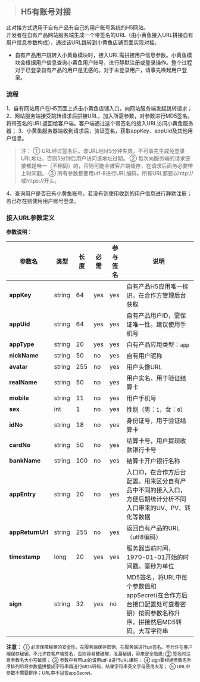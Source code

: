 >## H5有账号对接

此对接方式适用于自有产品有自己的用户账号系统的H5网站。  
开发者在自有产品网站服务端生成一个带签名的URL（由小黄鱼接入URL拼接自有用户信息参数构成），通过该URL跳转到小黄鱼店铺页面实现对接。

* 自有产品用户跳转入小黄鱼模块时，接入URL需拼接用户信息参数。小黄鱼模块会根据用户信息查询小黄鱼用户账号，进行静默注册或登录操作。整个过程对于已登录自有产品的用户是无感的。对于未登录用户，请事先唤起用户登录。

### 流程  
1、自有网站用户在H5页面上点击小黄鱼店铺入口，向网站服务端发起跳转请求；  
2、网站服务端接受跳转请求后拼接URL，加入所需参数，对参数进行MD5签名。将带签名的URL返回给客户端。客户端通过这个带签名的接入URL访问小黄鱼服务器；
3、小黄鱼服务器端收到请求后，验证签名，获取appKey、appUid及其他用户信息。
>注：
>① URL经过签名后，该URL地址5分钟失效，不可事先生成免登录URL地址，否则5分钟后用户访问该地址过期。
>② 每次向服务端的请求链接都是唯一（不相同）的，否则可能会被客户端缓存，在请求后面务必要带上时间戳。
>③ 所有参数都要用utf-8进行URL编码，所有URL都要以http://或https://开头。

4、查询用户是否已有小黄鱼账号，若没有则使用收到的用户信息进行静默注册；若已存在则使用用户账号登录。

### 接入URL参数定义

**参数说明**： 

|参数名|类型|长度|必需|参与签名|说明|
|----|----|----|----|----|----|
|**appKey**|string|64|yes|yes|自有产品H5应用唯一标识。在合作方管理后台获取|
|**appUid**|string|64|yes|yes|自有产品用户ID，需保证唯一性。建议使用手机号|
|**appType**|string|20|yes|yes|自有产品应用类型：`app`|
|**nickName**|string|50|no|yes|自有用户昵称|
|**avatar**|string|255|no|yes|用户头像URL|
|**realName**|string|50|no|yes|用户实名，用于验证结算卡|
|**mobile**|string|11|no|yes|用户手机号|
|**sex**|int|1|no|yes|性别（男：`1`，女：`0`）
|**idNo**|string|18|no|yes|身份证号，用于验证结算卡|
|**cardNo**|string|50|no|yes|结算卡号，用户提现收款银行卡号|
|**bankName**|string|100|no|yes|结算卡开户银行名称|
|**appEntry**|string|20|no|yes|入口ID，在合作方后台配置。用来区分自有产品中不同的接入入口，方便后期统计分析不同入口带来的UV、PV、转化等数据|
|**appReturnUrl**|string|255|no|yes|返回自有产品的URL（utf8编码）|
|**timestamp**|long|20|yes|yes|服务器当前时间，1970-01-01开始的时间戳，毫秒为单位|
|**sign**|string|32|yes|no|MD5签名，将URL中每个参数值和appSecret(在合作方后台接口配置处可查看密钥）按照参数名称升序，拼接然后MD5转码。大写字符串|

**注意**：
<span style="font-size:9pt">① 必须保障秘钥的安全性。在服务端保存密钥，在服务端进行url签名。不允许在客户端保存秘钥，不允许在客户端签名，否则容易被破解，泄漏秘钥，带来安全隐患;</span>
<span style="font-size:9pt">② 签名时注意参数名大小写敏感；</span>
<span style="font-size:9pt">③ 参数中有带url的请用utf-8进行URL编码；</span>
<span style="font-size:9pt">④ sign要根据参数名升序排列后将参数值拼接成字符串再进行MD5转码，结果字符串英文字母使用大写；</span>
<span style="font-size:9pt">⑤ URL中参数不需要排序；URL中不包含appSecret。</span>